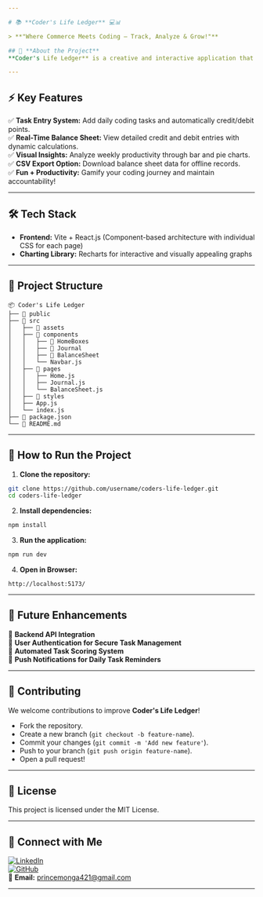 ```yaml
---

# 📚 **Coder's Life Ledger** 💻📊  

> **"Where Commerce Meets Coding – Track, Analyze & Grow!"**  

## 🎯 **About the Project**  
**Coder's Life Ledger** is a creative and interactive application that blends **accounting principles** with **coding productivity tracking**. This project helps developers maintain a **digital journal**, track **daily tasks**, calculate **earned points**, and view an auto-generated **balance sheet** – all in one place! 🚀  

---
```


## ⚡️ **Key Features**  
✅ **Task Entry System:** Add daily coding tasks and automatically credit/debit points.  
✅ **Real-Time Balance Sheet:** View detailed credit and debit entries with dynamic calculations.  
✅ **Visual Insights:** Analyze weekly productivity through bar and pie charts.  
✅ **CSV Export Option:** Download balance sheet data for offline records.  
✅ **Fun + Productivity:** Gamify your coding journey and maintain accountability!  

---

## 🛠️ **Tech Stack**  
- **Frontend:** Vite + React.js (Component-based architecture with individual CSS for each page)  
- **Charting Library:** Recharts for interactive and visually appealing graphs  

---

## 📂 **Project Structure**  

```
📦 Coder's Life Ledger
├── 📂 public
├── 📂 src
│   ├── 📂 assets
│   ├── 📂 components
│   │   ├── 📂 HomeBoxes
│   │   ├── 📂 Journal
│   │   ├── 📂 BalanceSheet
│   │   └── Navbar.js
│   ├── 📂 pages
│   │   ├── Home.js
│   │   ├── Journal.js
│   │   └── BalanceSheet.js
│   ├── 📂 styles
│   ├── App.js
│   └── index.js
├── 📄 package.json
└── 📄 README.md
```

---

## 🚀 **How to Run the Project**  

1. **Clone the repository:**  
```bash
git clone https://github.com/username/coders-life-ledger.git
cd coders-life-ledger
```

2. **Install dependencies:**  
```bash
npm install
```

3. **Run the application:**  
```bash
npm run dev
```

4. **Open in Browser:**  
```
http://localhost:5173/
```

---

## 📄 **Future Enhancements**  
🚀 **Backend API Integration**  
🚀 **User Authentication for Secure Task Management**  
🚀 **Automated Task Scoring System**  
🚀 **Push Notifications for Daily Task Reminders**  

---

## 🤝 **Contributing**  
We welcome contributions to improve **Coder's Life Ledger**!  
- Fork the repository.  
- Create a new branch (`git checkout -b feature-name`).  
- Commit your changes (`git commit -m 'Add new feature'`).  
- Push to your branch (`git push origin feature-name`).  
- Open a pull request!  

---

## 📝 **License**  
This project is licensed under the MIT License.  

---

## 🔗 **Connect with Me**  
[![LinkedIn](https://img.shields.io/badge/LinkedIn-Connect-blue?style=flat&logo=linkedin)](https://www.linkedin.com/in/prince-monga-/)  
[![GitHub](https://img.shields.io/badge/GitHub-Explore-black?style=flat&logo=github)](https://github.com/prince-monga)  
📧 **Email:** [princemonga421@gmail.com](mailto:princemonga421@gmail.com)  

---
